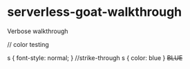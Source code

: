 # serverless-goat-walkthrough
Verbose walkthrough


// color testing

s { font-style: normal; } //strike-through
s { color: blue }
~~BLUE~~
